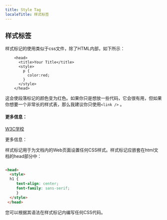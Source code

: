 ```yaml
---
title: Style Tag
localeTitle: 样式标签
---
```

## 样式标签

样式标记的使用类似于css文件，除了HTML内部，如下所示：
```
    <head> 
      <title>Your Title</title> 
      <style> 
        p { 
          color:red; 
        } 
      </style> 
    </head> 
```

这会使段落标记的颜色变为红色。如果你只是想放一些代码，它会很有用，但如果你想要一个非常长的样式表，那么我建议你只使用`<link />` 。

#### 更多信息：

[W3C学校](https://www.w3schools.com/tags/tag_style.asp)

更多信息：

样式标记用于为文档内的Web页面设置任何CSS样式。样式标记应嵌套在html文档的head部分中：

```html

<head> 
  <style> 
  h1 { 
     text-align: center; 
     font-family: sans-serif; 
     } 
  </style> 
 </head> 
```

您可以根据其语法在样式标记内编写任何CSS代码。